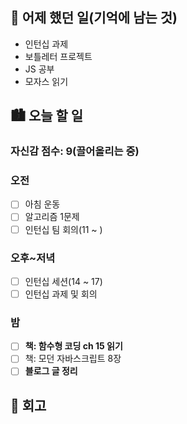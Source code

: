 ## 🌃 어제 했던 일(기억에 남는 것)

- 인턴십 과제
- 보틀레터 프로젝트
- JS 공부
- 모자스 읽기

## 🏙️ 오늘 할 일

### 자신감 점수: 9(끌어올리는 중)

### 오전

- [ ] 아침 운동
- [ ] 알고리즘 1문제
- [ ] 인턴십 팀 회의(11 ~ )

### 오후~저녁

- [ ] 인턴십 세션(14 ~ 17)
- [ ] 인턴십 과제 및 회의

### 밤

- [ ] **책: 함수형 코딩 ch 15 읽기**
- [ ] 책: 모던 자바스크립트 8장
- [ ] **블로그 글 정리**

## 🌆 회고

